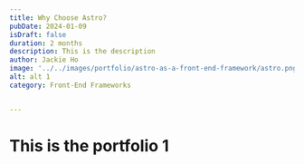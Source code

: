 ```yaml
---
title: Why Choose Astro?
pubDate: 2024-01-09
isDraft: false
duration: 2 months
description: This is the description
author: Jackie Ho
image: '../../images/portfolio/astro-as-a-front-end-framework/astro.png'
alt: alt 1
category: Front-End Frameworks


---
```


# This is the portfolio 1
